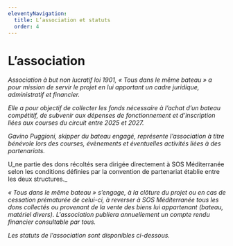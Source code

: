 ```yaml
---
eleventyNavigation:
  title: L’association et statuts
  order: 4
---
```

# L’association

_Association à but non lucratif loi 1901, « Tous dans le même bateau » a pour mission de servir le projet en lui apportant un cadre juridique, administratif et financier._

_Elle a pour objectif de collecter les fonds nécessaire à l’achat d’un bateau compétitif, de subvenir aux dépenses de fonctionnement et d’inscription liées aux courses du circuit entre 2025 et 2027._

_Gavino Puggioni, skipper du bateau engagé, représente l’association à titre bénévole lors des courses, évènements et éventuelles activités liées à des partenariats._

U_ne partie des dons récoltés sera dirigée directement à SOS Méditerranée selon les conditions définies par la convention de partenariat établie entre les deux structures._

_« Tous dans le même bateau » s’engage, à la clôture du projet ou en cas de cessation prématurée de celui-ci, à reverser à SOS Méditerranée tous les dons collectés ou provenant de la vente des biens lui appartenant (bateau, matériel divers). L'association publiera annuellement un compte rendu financier consultable par tous._

_Les statuts de l’association sont disponibles ci-dessous._